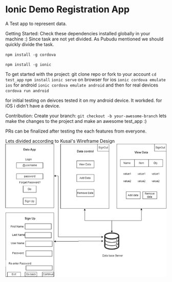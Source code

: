 # Ionic Demo Registration App
A Test app to represent data. 

Getting Started: Check these dependencies installed globally in your machine :)
Since task are not yet divided. As Pubudu mentioned we should quickly divide the task. 

`npm install -g cordova`

`npm install -g ionic`

To get started with the project:
    git clone repo or fork to your account 
    `cd test_app`
    `npm install`
    `ionic serve` on browser 
    for ios `ionic cordova emulate ios`
    for android `ionic cordova emulate android` 
    and then for real devices `cordova run android`

for initial testing on deivces tested it on my android device. It workded. for iOS i didn't have a device. 

Contribution:
Create your branch:
    `git checkout -b your-awesome-branch`
lets make the changes to the project and make an awesome test_app :)

PRs can be finalized after testing the each features from everyone. 

Lets divided according to Kusal's Wireframe Design
![Project Design](Archdiagram.png)
















